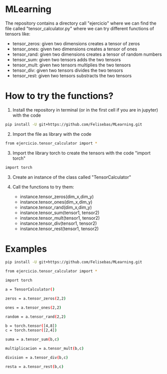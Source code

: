 # MLearning
The repository contains  a directory call "ejercicio" where we can find the file called "tensor_calculator.py" where we 
can try different functions of tensors like:

- tensor_zeros: given two dimensions creates a tensor of zeros 
- tensor_ones: given two dimensions creates a tensor of ones 
- tensor_rand: given two dimensions creates a tensor of random numbers 
- tensor_sum: given two tensors adds the two tensors
- tensor_mult: given two tensors multiplies the two tensors
- tensor_div: given two tensors divides the two tensors
- tensor_rest: given two tensors substracts the two tensors

# How to try the functions?

1. Install the repository in terminal (or in the first cell if you are in jupyter) with the code 
```bash
pip install -U git+https://github.com/Felisebas/MLearning.git
```

2. Import the file as library with the code 
```bash
from ejercicio.tensor_calculator import *
```
3. Import the library torch to create the tensors with the code "import torch"
````bash
import torch
````
3. Create an instance of the class called "TensorCalculator"

4. Call the functions to try them:
   - instance.tensor_zeros(dim_x,dim_y)
   - instance.tensor_ones(dim_x,dim_y)
   - instance.tensor_rand(dim_x,dim_y)
   - instance.tensor_sum(tensor1, tensor2)
   - instance.tensor_mult(tensor1, tensor2)
   - instance.tensor_div(tensor1, tensor2)
   - instance.tensor_rest(tensor1, tensor2)

# Examples

```bash
pip install -U git+https://github.com/Felisebas/MLearning.git

from ejercicio.tensor_calculator import *

import torch

a = TensorCalculator()

zeros = a.tensor_zeros(2,2)

ones = a.tensor_ones(2,2)

random = a.tensor_rand(2,2)

b = torch.tensor([4,8])
c = torch.tensor([2,4])

suma = a.tensor_sum(b,c)

multiplicacion = a.tensor_mult(b,c)

division = a.tensor_div(b,c)

resta = a.tensor_rest(b,c)
```



